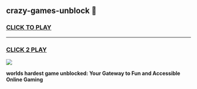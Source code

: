 
## crazy-games-unblock 👋
<h3>
<a href="https://premium.freeplayer.one?title=crazy-games-unblock&ref=14F">CLICK TO PLAY</a></h3>
<hr>

<h3>
<a href="https://premium.freeplayer.one?title=crazy-games-unblock&ref=14F">CLICK 2 PLAY</a>
  
</h3>

<a href="https://premium.freeplayer.one?title=crazy-games-unblock&ref=12F/"><img src="https://clearcache.store/games.png"></a>


**worlds hardest game unblocked: Your Gateway to Fun and Accessible Online Gaming**
